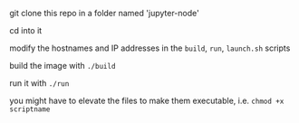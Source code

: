 git clone this repo in a folder named 'jupyter-node'

cd into it

modify the hostnames and IP addresses in the `build`, `run`, `launch.sh` scripts

build the image with
`./build`

run it with `./run`

you might have to elevate the files to make them executable, i.e. `chmod +x scriptname`
